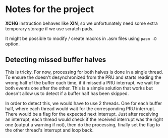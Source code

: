 # Notes for the project

**XCHG** instruction behaves like **XIN**, so we unfortunately need some extra temporary storage if we use scratch pads.

It might be possible to modify / create macros in .asm files using `pasm -D` option.

## Detecting missed buffer halves

This is tricky. For now, processing for both halves is done in a single thread. To ensure the doesn't desynchronized from the PRU and starts reading the wrong half of the buffer each time, if it missed a PRU interrupt, we wait for both events one after the other. This is a simple solution that works but doesn't allow us to detect if a buffer half has been skipped.

In order to detect this, we would have to use 2 threads. One for each buffer half, where each thread would wait for the corresponding PRU interrupt. There would be a flag for the expected next interrupt. Just after receiving an interrupt, each thread would check if the received interrupt was the right one (output a warning if not), then do the processing, finally set the flag to the other thread's interrupt and loop back.